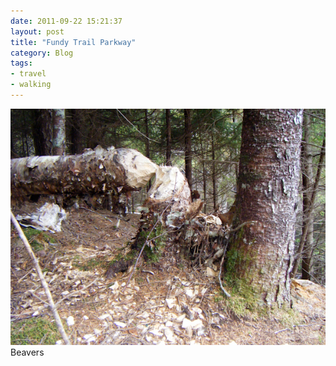 ```yaml
---
date: 2011-09-22 15:21:37
layout: post
title: "Fundy Trail Parkway"
category: Blog
tags:
- travel
- walking
---
```


<img src="/images/2011/dscf0216.jpg">
Beavers
